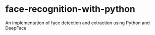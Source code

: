 # face-recognition-with-python

An implementation of face detection and extraction using Python and DeepFace
